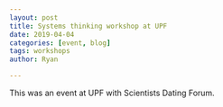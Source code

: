 ```yaml
---
layout: post
title: Systems thinking workshop at UPF
date: 2019-04-04
categories: [event, blog]
tags: workshops
author: Ryan

---
```

This was an event at UPF with Scientists Dating Forum.
